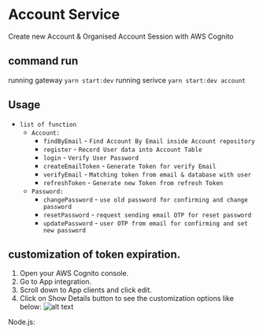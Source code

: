 # Account Service

Create new Account & Organised Account Session with AWS Cognito

## command run

running gateway  `yarn start:dev`
running serivce  `yarn start:dev account`

## Usage

* `list of function`
    * `Account: `
        * `findByEmail` - ` Find Account By Email inside Account repository `
        * `register` - ` Record User data into Account Table `
        * `login` - ` Verify User Password `
        * `createEmailToken` - ` Generate Token for verify Email `
        * `verifyEmail` - ` Matching token from email & database with user `
        * `refreshToken` - ` Generate new Token from refresh Token `
    * `Password: `
        * `changePassword` - ` use old password for confirming and change password `
        * `resetPassword` - ` request sending email OTP for reset password `
        * `updatePassword` - ` user OTP from email for confirming and set new password `


## customization of token expiration.
1. Open your AWS Cognito console.
1. Go to App integration.
1. Scroll down to App clients and click edit.
1. Click on Show Details button to see the customization options like below:
![alt text](https://i.stack.imgur.com/An9S4.png)

Node.js: